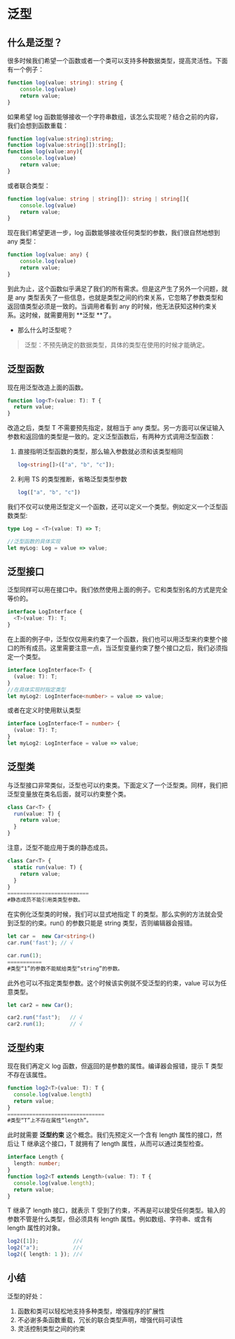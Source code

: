 # 泛型

## 什么是泛型？

很多时候我们希望一个函数或者一个类可以支持多种数据类型，提高灵活性。下面有一个例子：

```typescript
function log(value: string): string {
    console.log(value)
    return value;
}
```

如果希望 log 函数能够接收一个字符串数组，该怎么实现呢？结合之前的内容，我们会想到函数重载：

```typescript
function log(value:string):string;
function log(value:string[]):string[];
function log(value:any){
    console.log(value)
    return value;
}
```

或者联合类型：

```typescript
function log(value: string | string[]): string | string[]{
    console.log(value)
    return value;
}
```

现在我们希望更进一步，log 函数能够接收任何类型的参数，我们很自然地想到 any 类型：

```typescript
function log(value: any) {
    console.log(value)
    return value;
}
```

到此为止，这个函数似乎满足了我们的所有需求。但是这产生了另外一个问题，就是 any 类型丢失了一些信息，也就是类型之间的约束关系，它忽略了参数类型和返回值类型必须是一致的。当调用者看到 any 的时候，他无法获知这种约束关系。这时候，就需要用到 **泛型 **了。

- 那么什么时泛型呢？

>  泛型：不预先确定的数据类型，具体的类型在使用的时候才能确定。

## 泛型函数

现在用泛型改造上面的函数。

```typescript
function log<T>(value: T): T {
  return value;
}
```

改造之后，类型 T 不需要预先指定，就相当于 any 类型。另一方面可以保证输入参数和返回值的类型是一致的。定义泛型函数后，有两种方式调用泛型函数：

1. 直接指明泛型函数的类型，那么输入参数就必须和该类型相同

   ```typescript
   log<string[]>(["a", "b", "c"]);
   ```

2. 利用 TS 的类型推断，省略泛型类型参数

   ```typescript
   log(["a", "b", "c"])
   ```

我们不仅可以使用泛型定义一个函数，还可以定义一个类型。例如定义一个泛型函数类型:

```typescript
type Log = <T>(value: T) => T;

//泛型函数的具体实现
let myLog: Log = value => value;
```

## 泛型接口

泛型同样可以用在接口中。我们依然使用上面的例子。它和类型别名的方式是完全等价的。

```typescript
interface LogInterface {
  <T>(value: T): T;
}
```

在上面的例子中，泛型仅仅用来约束了一个函数，我们也可以用泛型来约束整个接口的所有成员。这里需要注意一点，当泛型变量约束了整个接口之后，我们必须指定一个类型。

```typescript
interface LogInterface<T> {
  (value: T): T;
}
//在具体实现时指定类型
let myLog2: LogInterface<number> = value => value;
```

或者在定义时使用默认类型

```typescript
interface LogInterface<T = number> {
  (value: T): T;
}
let myLog2: LogInterface = value => value;
```

## 泛型类

与泛型接口非常类似，泛型也可以约束类。下面定义了一个泛型类。同样，我们把泛型变量放在类名后面，就可以约束整个类。

```typescript
class Car<T> {
  run(value: T) {
    return value;
  }
}
```

注意，泛型不能应用于类的静态成员。

```typescript
class Car<T> {
  static run(value: T) {
    return value;
  }
}
==========================
#静态成员不能引用类类型参数。
```

在实例化泛型类的时候，我们可以显式地指定 T 的类型。那么实例的方法就会受到泛型的约束。run() 的参数只能是 string 类型，否则编辑器会报错。

```typescript
let car =  new Car<string>()
car.run('fast'); // √

car.run(1);
===========
#类型“1”的参数不能赋给类型“string”的参数。
```

此外也可以不指定类型参数。这个时候该实例就不受泛型的约束，value 可以为任意类型。

```typescript
let car2 = new Car();

car2.run("fast");	// √
car2.run(1);		// √
```

## 泛型约束

现在我们再定义 log 函数，但返回的是参数的属性。编译器会报错，提示 T 类型不存在该属性。

```typescript
function log2<T>(value: T): T {
  console.log(value.length)
  return value;
}
===============================
#类型“T”上不存在属性“length”。
```

此时就需要 **泛型约束** 这个概念。我们先预定义一个含有 length 属性的接口，然后让 T 继承这个接口，T 就拥有了 length 属性，从而可以通过类型检查。

```typescript
interface Length {
  length: number;
}
function log2<T extends Length>(value: T): T {
  console.log(value.length);
  return value;
}
```

T 继承了 length 接口，就表示 T 受到了约束，不再是可以接受任何类型。输入的参数不管是什么类型，但必须具有 length 属性。例如数组、字符串、或含有 length 属性的对象。

```typescript
log2([1]);			 //√
log2("a");			 //√
log2({ length: 1 }); //√
```

## 小结

泛型的好处：

1. 函数和类可以轻松地支持多种类型，增强程序的扩展性
2. 不必谢多条函数重载，冗长的联合类型声明，增强代码可读性
3. 灵活控制类型之间的约束 




